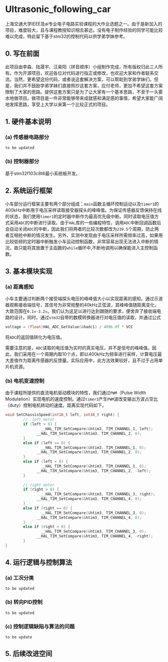 # Ultrasonic_following_car #
上海交通大学IEEE及ai专业电子电路实验课程的大作业选题之一。由于是新加入的项目，难度较大，且与课程教授知识相去甚远，没有电子制作经验的同学可能比较难以完成，特此留下基于stm32的控制代码以供学弟学妹参考。
## 0. 写在前面 ##
此项目由李森、陆晟宇、汪昊阳（拼音顺序）小组制作完成，所有版权归此三人所有。作为开源项目，欢迎各位对代码进行指正或修改，也欢迎大家和作者联系交流。当然，更希望这份代码，或者说这套解决方案，可以帮助到学弟学妹们。但是，我们并不鼓励学弟学妹们直接照抄这套方案，应付老师，更加不希望这套方案限制了大家的思路。提供这套方案只是为了让大家有一个基本思路，不至于一头雾水地做项目。做项目是一件非常能够带来成就感和满足感的事情，希望大家能广阔地发挥思路，享受上大学以来第一个比较正式的项目。
## 1. 硬件基本说明 ##
### (a) 传感器电路部分 ###
    to be updated
### (b) 控制器部分 ###
基于stm32f103c8t6最小系统板开发。

## 2. 系统运行框架 ##
小车部分运行框架主要有两个部分组成：`main`函数主循环控制运动以及`timer1`的400kHz中断用于电压采样读取接受器探头的峰峰值。为保证传感器反馈保持在线的状态，我们使用`timer1`的定时器中断作为最高优先级中断。同时读取电压值方式采用`ADC`的中断进行读取。由于``HAL``库的一些编程特性，调用`ADC`中断回调函数后会自动关闭``ADC``的中断，因此我们将两者的比较次数都改为`239.5`个周期，防止两者互相抢中断的情况发生。另外，实测中发现由于电压采样所需频率过高，如果用比较低频的定时器中断触发小车运动控制函数，非常容易出现无法进入中断的情况，故只能将其放置于主函数的```while```循环中,不断地调用以确保能进入主控制函数。

## 3. 基本模块实现 ##

### (a) 距离感知 ###

小车主要通过判断两个接受端探头电压的峰峰值大小以实现距离的感知。通过示波器观察接收端信号，其信号为非常规整的40kHz正弦波，其峰峰值随距离变化，大致范围在`0.1v-3.2v`。我们认为这足以进行达到跟随的要求，便舍弃了接收端电路的设计。同时，通过`stm32`自带的数模转换器进行对电压值的读取，并通过公式
```C
voltage = (float)HAL_ADC_GetValue(&hadc1) / 4096.0f * VCC
```
将`ADC`的返回值转化为电压值。

需要注意的是，`ADC`读取的电压值为实时的真实电压，并不是信号的峰峰值。因此，我们采用在一个周期内取10个点，即以400kHz为频率进行采样，计算电压最大差值作为距离传感器的反馈量。实际应用中，此方法效果较好，且不过于占用单片机资源。

### (b) 电机变速控制

由于课程所提供的直流电机驱动模块的特性，我们通过`PWM`（Pulse Width Modulation）实现电机的速度控制。通过`timer3`产生`PWM`波改变输出方波占空比（duty）控制电机转动的速度。距离实现代码如下。
```C
void SetChassisSpeed(int16_t left, int16_t right) {
		//  left motor
		if (left > 0) {
				__HAL_TIM_SetCompare(&htim3, TIM_CHANNEL_1, left);
			  __HAL_TIM_SetCompare(&htim3, TIM_CHANNEL_2, 0);
		}
		else if (left == 0) {
				__HAL_TIM_SetCompare(&htim3, TIM_CHANNEL_1, 0);
			  __HAL_TIM_SetCompare(&htim3, TIM_CHANNEL_2, 0);
		}
		else if (left < 0) {
				__HAL_TIM_SetCompare(&htim3, TIM_CHANNEL_1, 0);
			  __HAL_TIM_SetCompare(&htim3, TIM_CHANNEL_2, -left);
		}
		
		// right motor
		if (right > 0) {
				__HAL_TIM_SetCompare(&htim3, TIM_CHANNEL_3, right);
			  __HAL_TIM_SetCompare(&htim3, TIM_CHANNEL_4, 0);
		}
		else if (right == 0) {
				__HAL_TIM_SetCompare(&htim3, TIM_CHANNEL_3, 0);
			  __HAL_TIM_SetCompare(&htim3, TIM_CHANNEL_4, 0);
		}
		else if (right < 0) {
				__HAL_TIM_SetCompare(&htim3, TIM_CHANNEL_3, 0);
			  __HAL_TIM_SetCompare(&htim3, TIM_CHANNEL_4, -right);
		}
}
```
## 4. 运行逻辑与控制算法
### (a) 工况分类
    to be updated
### (b) 转向PID控制
    to be updated
### (c) 控制逻辑缺陷与算法的问题
    to be update
## 5. 后续改进空间

